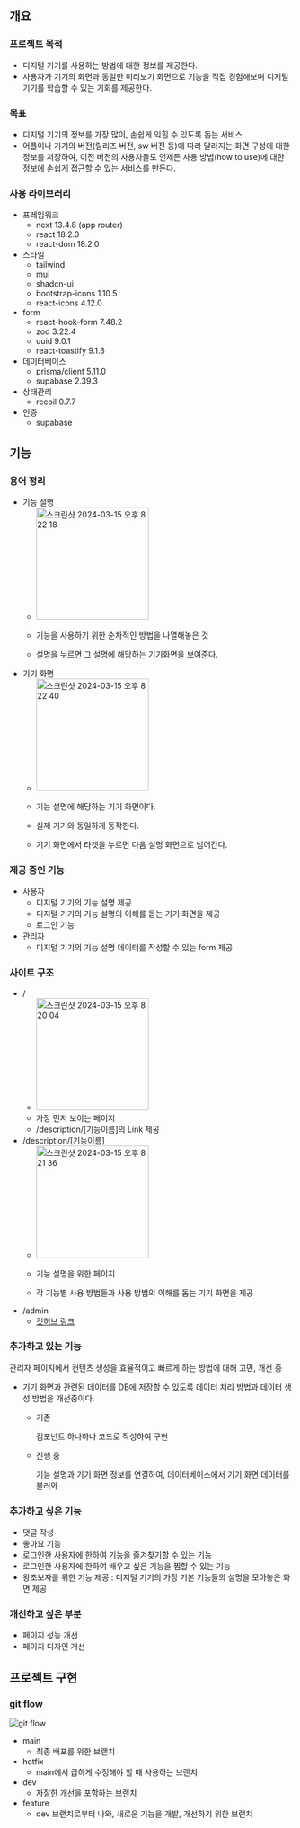 ## 개요

### 프로젝트 목적

- 디지털 기기를 사용하는 방법에 대한 정보를 제공한다.
- 사용자가 기기의 화면과 동일한 미리보기 화면으로 기능을 직접 경험해보며 디지털 기기를 학습할 수 있는 기회를 제공한다.

### 목표

- 디지털 기기의 정보를 가장 많이, 손쉽게 익힐 수 있도록 돕는 서비스
- 어플이나 기기의 버전(릴리즈 버전, sw 버전 등)에 따라 달라지는 화면 구성에 대한 정보를 저장하여, 이전 버전의 사용자들도 언제든 사용 방법(how to use)에 대한 정보에 손쉽게 접근할 수 있는 서비스를 만든다.

### 사용 라이브러리

- 프레임워크
    - next 13.4.8 (app router)
    - react 18.2.0
    - react-dom 18.2.0
- 스타일
    - tailwind
    - mui
    - shadcn-ui
    - bootstrap-icons 1.10.5
    - react-icons 4.12.0
- form
    - react-hook-form 7.48.2
    - zod 3.22.4
    - uuid 9.0.1
    - react-toastify 9.1.3
- 데이터베이스
    - prisma/client 5.11.0
    - supabase 2.39.3
- 상태관리
    - recoil 0.7.7
- 인증
    - supabase

## 기능

### 용어 정리

- 기능 설명
    - <img width="200" alt="스크린샷 2024-03-15 오후 8 22 18" src="https://github.com/Ellie998/digitalSSOG-next/assets/89681100/68ff99b1-5036-40f7-b041-0b0a8e931ba7">

    - 기능을 사용하기 위한 순차적인 방법을 나열해놓은 것
    - 설명을 누르면 그 설명에 해당하는 기기화면을 보여준다.
- 기기 화면
    - <img width="200" alt="스크린샷 2024-03-15 오후 8 22 40" src="https://github.com/Ellie998/digitalSSOG-next/assets/89681100/72040163-f919-4164-be37-43b14d6afd88">

    - 기능 설명에 해당하는 기기 화면이다.
    - 실제 기기와 동일하게 동작한다.
    - 기기 화면에서 타겟을 누르면 다음 설명 화면으로 넘어간다.

### 제공 중인 기능

- 사용자
    - 디지털 기기의 기능 설명 제공
    - 디지털 기기의 기능 설명의 이해를 돕는 기기 화면을 제공
    - 로그인 기능
- 관리자
    - 디지털 기기의 기능 설명 데이터를 작성할 수 있는 form 제공

### 사이트 구조

- /   
    - <img width="200" alt="스크린샷 2024-03-15 오후 8 20 04" src="https://github.com/Ellie998/digitalSSOG-next/assets/89681100/6596fff1-c362-40c5-9782-8d9f1bbeb298">
    - 가장 먼저 보이는 페이지
    - /description/[기능이름]의 Link 제공
- /description/[기능이름]
    -    <img width="200" alt="스크린샷 2024-03-15 오후 8 21 36" src="https://github.com/Ellie998/digitalSSOG-next/assets/89681100/e6b6cadb-a218-417c-96ec-be807ec926bd">
 
    - 기능 설명을 위한 페이지
    - 각 기능별 사용 방법들과 사용 방법의 이해를 돕는 기기 화면을 제공
- /admin
    - [깃허브 링크](https://github.com/Ellie998/digitalSSOG-vanila)

### 추가하고 있는 기능

관리자 페이지에서 컨텐츠 생성을 효율적이고 빠르게 하는 방법에 대해 고민, 개선 중

- 기기 화면과 관련된 데이터를 DB에 저장할 수 있도록 데이터 처리 방법과 데이터 생성 방법을 개선중이다.
    - 기존
        
        컴포넌트 하나하나 코드로 작성하여 구현
        
    - 진행 중
        
        기능 설명과 기기 화면 정보를 연결하여, 데이터베이스에서 기기 화면 데이터를 불러와 
        

### 추가하고 싶은 기능

- 댓글 작성
- 좋아요 기능
- 로그인한 사용자에 한하여 기능을 즐겨찾기할 수 있는 기능
- 로그인한 사용자에 한하여 배우고 싶은 기능을 찜할 수 있는 기능
- 왕초보자를 위한 기능 제공 : 디지털 기기의 가장 기본 기능들의 설명을 모아놓은 화면 제공

### 개선하고 싶은 부분

- 페이지 성능 개선
- 페이지 디자인 개선

## 프로젝트 구현

### git flow

![git flow](https://github.com/Ellie998/digitalSSOG-next/assets/89681100/a39e8825-8ee2-4142-8eaf-445aa63e088f)

- main
    - 최종 배포를 위한 브랜치
- hotfix
    - main에서 급하게 수정해야 할 때 사용하는 브랜치
- dev
    - 자잘한 개선을 포함하는 브랜치
- feature
    - dev 브랜치로부터 나와, 새로운 기능을 개발, 개선하기 위한 브랜치
